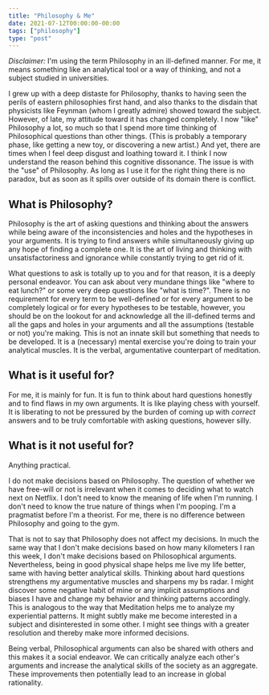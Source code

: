 ```yaml
---
title: "Philosophy & Me"
date: 2021-07-12T00:00:00-00:00
tags: ["philosophy"]
type: "post"
---
```


_Disclaimer:_ I'm using the term Philosophy in an ill-defined manner. For me, it means something like an analytical tool or a way of thinking, and not a subject studied in universities.

I grew up with a deep distaste for Philosophy, thanks to having seen the perils of eastern philosophies first hand, and also thanks to the disdain that physicists like Feynman (whom I greatly admire) showed toward the subject. However, of late, my attitude toward it has changed completely. I now "like" Philosophy a lot, so much so that I spend more time thinking of Philosophical questions than other things. (This is probably a temporary phase, like getting a new toy, or discovering a new artist.) And yet, there are times when I feel deep disgust and loathing toward it. I think I now understand the reason behind this cognitive dissonance. The issue is with the "use" of Philosophy. As long as I use it for the right thing there is no paradox, but as soon as it spills over outside of its domain there is conflict.

## What is Philosophy?

Philosophy is the art of asking questions and thinking about the answers while being aware of the inconsistencies and holes and the hypotheses in your arguments. It is trying to find answers while simultaneously giving up any hope of finding a complete one. It is the art of living and thinking with unsatisfactoriness and ignorance while constantly trying to get rid of it.

What questions to ask is totally up to you and for that reason, it is a deeply personal endeavor. You can ask about very mundane things like "where to eat lunch?" or some very deep questions like "what is time?". There is no requirement for every term to be well-defined or for every argument to be completely logical or for every hypotheses to be testable, however, you should be on the lookout for and acknowledge all the ill-defined terms and all the gaps and holes in your arguments and all the assumptions (testable or not) you're making. This is not an innate skill but something that needs to be developed.
It is a (necessary) mental exercise you're doing to train your analytical muscles.
It is the verbal, argumentative counterpart of meditation.

## What is it useful for?

For me, it is mainly for fun. It is fun to think about hard questions honestly and to find flaws in my own arguments. It is like playing chess with yourself. It is liberating to not be pressured by the burden of coming up with _correct_ answers and to be truly comfortable with asking questions, however silly.

## What is it not useful for?

Anything practical.

I do not make decisions based on Philosophy. The question of whether we have free-will or not is irrelevant when it comes to deciding what to watch next on Netflix. I don't need to know the meaning of life when I'm running. I don't need to know the true nature of things when I'm pooping. I'm a pragmatist before I'm a theorist. For me, there is no difference between Philosophy and going to the gym.

That is not to say that Philosophy does not affect my decisions.
In much the same way that I don't make decisions based on how many kilometers I ran this week, I don't make decisions based on Philosophical arguments. Nevertheless, being in good physical shape helps me live my life better, same with having better analytical skills.
Thinking about hard questions strengthens my argumentative muscles and sharpens my bs radar. I might discover some negative habit of mine or any implicit assumptions and biases I have and change my behavior and thinking patterns accordingly. This is analogous to the way that Meditation helps me to analyze my experiential patterns. It might subtly make me become interested in a subject and disinterested in some other. I might see things with a greater resolution and thereby make more informed decisions.

Being verbal, Philosophical arguments can also be shared with others and this makes it a social endeavor. We can critically analyze each other's arguments and increase the analytical skills of the society as an aggregate. These improvements then potentially lead to an increase in global rationality.
